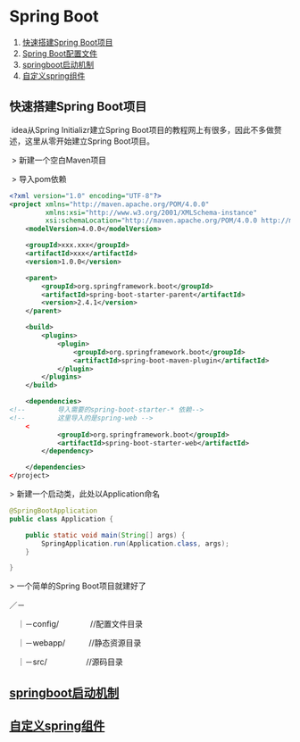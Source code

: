 # Spring Boot

1. [快速搭建Spring Boot项目](#qs)
2. [Spring Boot配置文件][conf]
4. [springboot启动机制][boot]
5. [自定义spring组件][plugin]



[conf]: configuration
[boot]: boot
[plugin]: plugin



## <span id="qs">快速搭建Spring Boot项目</span>

​	idea从Spring Initializr建立Spring Boot项目的教程网上有很多，因此不多做赘述，这里从零开始建立Spring Boot项目。

​	\> 新建一个空白Maven项目

​	\>  导入pom依赖

```xml
<?xml version="1.0" encoding="UTF-8"?>
<project xmlns="http://maven.apache.org/POM/4.0.0"
		 xmlns:xsi="http://www.w3.org/2001/XMLSchema-instance"
		 xsi:schemaLocation="http://maven.apache.org/POM/4.0.0 http://maven.apache.org/xsd/maven-4.0.0.xsd">
	<modelVersion>4.0.0</modelVersion>

	<groupId>xxx.xxx</groupId>
	<artifactId>xxx</artifactId>
	<version>1.0.0</version>

	<parent>
		<groupId>org.springframework.boot</groupId>
		<artifactId>spring-boot-starter-parent</artifactId>
		<version>2.4.1</version>
	</parent>

	<build>
		<plugins>
			<plugin>
				<groupId>org.springframework.boot</groupId>
				<artifactId>spring-boot-maven-plugin</artifactId>
			</plugin>
		</plugins>
	</build>

	<dependencies>
<!--		导入需要的spring-boot-starter-* 依赖-->
<!--		这里导入的是spring-web -->
	<
			<groupId>org.springframework.boot</groupId>
			<artifactId>spring-boot-starter-web</artifactId>
		</dependency>

	</dependencies>
</project>
```

\> 新建一个启动类，此处以Application命名

```java
@SpringBootApplication
public class Application {

	public static void main(String[] args) {
		SpringApplication.run(Application.class, args);
	}

}
```

\> 一个简单的Spring Boot项目就建好了



／－

　｜－config/　　　　//配置文件目录

　｜－webapp/　　　//静态资源目录

　｜－src/　　　　　//源码目录




## [springboot启动机制][boot]

## [自定义spring组件][plugin]

